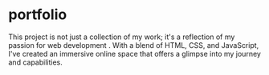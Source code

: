 # portfolio
This project is not just a collection of my work; it's a reflection of my passion for web development . With a blend of HTML, CSS, and JavaScript, I've created an immersive online space that offers a glimpse into my journey and capabilities.

